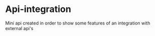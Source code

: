 # Api-integration
Mini api created in order to show some features of an integration with external api's
